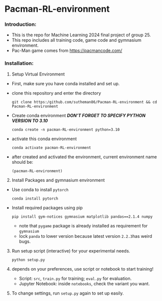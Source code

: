 # Pacman-RL-environment

### Introduction:

* This is the repo for Machine Learning 2024 final project of group 25.
* This repo includes all training code, game code and gymnasium environment.
* Pac-Man game comes from https://pacmancode.com/

### Installation:  

1. Setup Virtual Environment

* First, make sure you have conda installed and set up.

* clone this repository and enter the directory
    ```
    git clone https:/github.com/sutheman86/Pacman-RL-environment && cd Pacman-RL-environment
    ```

* Create conda environment ***DON'T FORGET TO SPECIFY PYTHON VERSION TO 3.10***
    ```
    conda create -n pacman-RL-environment python=3.10
    ```

* activate this conda environment
    ```
    conda activate pacman-RL-environment
    ```

* after created and activated the environment, current environment name should be:
    ```
    (pacman-RL-environment)
    ```

2. Install Packages and gymnasium environment

* Use conda to install `pytorch`
    ```
    conda install pytorch
    ```

* Install required packages using pip
    ```
    pip install gym-notices gymnasium matplotlib pandas==2.1.4 numpy
    ```
    * note that `pygame` package is already installed as requirement for `gymnasium`
    * lock `panda` to lower version because latest version `2.2.3`has weird bugs.

3. Run setup script (interactive) for your experimental needs.
    ```
    python setup.py
    ```

4. depends on your preferences, use script or notebook to start training!
    * Script: `src`, `train.py` for training; `eval.py` for evaluation.
    * Jupyter Notebook: inside `notebooks`, check the variant you want.

5. To change settings, run `setup.py` again to set up easily.
